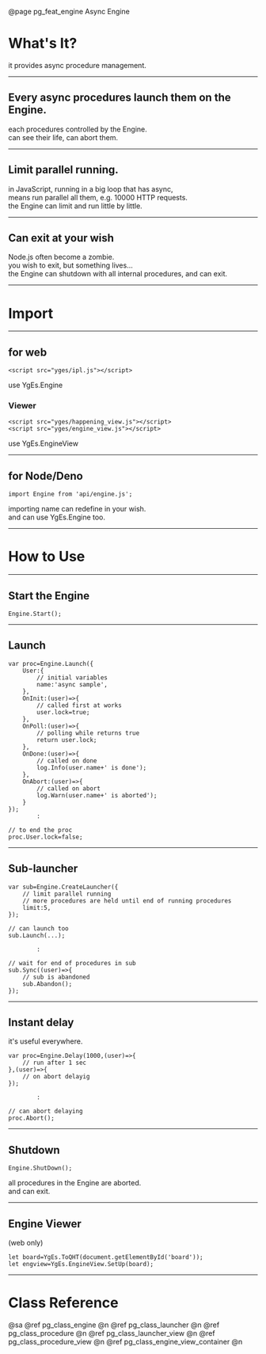 ﻿@page pg_feat_engine Async Engine

# What's It?

it provides async procedure management.  

-----
## Every async procedures launch them on the Engine.

each procedures controlled by the Engine.  
can see their life, can abort them.  

-----
## Limit parallel running.

in JavaScript, running in a big loop that has async,  
means run parallel all them, e.g. 10000 HTTP requests.  
the Engine can limit and run little by little.  

-----
## Can exit at your wish

Node.js often become a zombie.  
you wish to exit, but something lives...  
the Engine can shutdown with all internal procedures, and can exit.  

-----
# Import

-----
## for web

```
<script src="yges/ipl.js"></script>
```
use YgEs.Engine

### Viewer

```
<script src="yges/happening_view.js"></script>
<script src="yges/engine_view.js"></script>
```
use YgEs.EngineView

-----
## for Node/Deno

```
import Engine from 'api/engine.js';
```
importing name can redefine in your wish.  
and can use YgEs.Engine too.  

-----
# How to Use

-----
## Start the Engine  

```
Engine.Start();
```

-----
## Launch

```
var proc=Engine.Launch({
	User:{
		// initial variables 
		name:'async sample',
	},
	OnInit:(user)=>{
		// called first at works
		user.lock=true;
	},
	OnPoll:(user)=>{
		// polling while returns true
		return user.lock;
	},
	OnDone:(user)=>{
		// called on done 
		log.Info(user.name+' is done');
	},
	OnAbort:(user)=>{
		// called on abort 
		log.Warn(user.name+' is aborted');
	}
});
		:

// to end the proc 
proc.User.lock=false;
```

-----
## Sub-launcher

```
var sub=Engine.CreateLauncher({
	// limit parallel running 
	// more procedures are held until end of running procedures 
	limit:5,
});

// can launch too 
sub.Launch(...);

		:

// wait for end of procedures in sub 
sub.Sync((user)=>{
	// sub is abandoned 
	sub.Abandon();
});
```

-----
## Instant delay

it's useful everywhere.

```
var proc=Engine.Delay(1000,(user)=>{
	// run after 1 sec 
},(user)=>{
	// on abort delayig 
});

		:

// can abort delaying 
proc.Abort();
```

-----
## Shutdown

```
Engine.ShutDown();
```

all procedures in the Engine are aborted.  
and can exit.  

-----
## Engine Viewer

(web only)
```
let board=YgEs.ToQHT(document.getElementById('board'));
let engview=YgEs.EngineView.SetUp(board);
```

-----
# Class Reference

@sa @ref pg_class_engine @n
	@ref pg_class_launcher @n
	@ref pg_class_procedure @n
	@ref pg_class_launcher_view @n
	@ref pg_class_procedure_view @n
	@ref pg_class_engine_view_container @n

